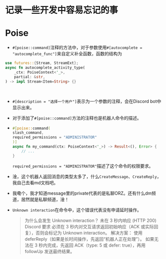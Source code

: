 # 记录一些开发中容易忘记的事

# Poise

- `#[poise::command]`注释的方法中，对于参数使用`#[autocomplete = "autocomplete_func"]`来自定义补全函数，函数的结构为
  <br>

```rust
use futures::{Stream, StreamExt};
async fn autocomplete_activity_type(
    _ctx: PoiseContext<'_>,
    partial: &str,
) -> impl Stream<Item=String> {}
```

<br>

- ``#[description = "选择一个用户"]``表示为一个参数的注释，会在Discord bot中显示出来。

- 对于添加了`#[poise::command]`方法的注释也是机器人命令的描述。
- ```rust 
  #[poise::command(
  slash_command,
  required_permissions = "ADMINISTRATOR"
  )]
  async fn my_command(ctx: PoiseContext<'_>) -> Result<(), Error> {
      // ...
  } 
  ```
  `required_permissions = "ADMINISTRATOR"`描述了这个命令的权限要求。
  
- 淦，这个机器人返回消息的类型太多了，什么`CreateMessage`、`CreateReply`，我自己去看md文档吧。
- 我嘞个，我才知道message里的private代表的是私聊ORZ。还有什么dm频道，居然就是私聊频道，淦！
- `Unknown interaction`在命令中，这个错误代表没有申请延时操作。
  >为什么会发生 Unknown interaction？
  未在 3 秒内响应 (HTTP 200)
  >Discord 要求 必须在 3 秒内对交互请求返回初始响应（ACK 或实际回复），否则会标记为 Unknown interaction。
  解决方案：
  使用 deferReply（如果是长时间操作，先返回“机器人正在处理”）。
  如果无法在 3 秒内完成，先返回 ACK（type: 5 或 defer: true），再用 followUp 发送最终结果。
